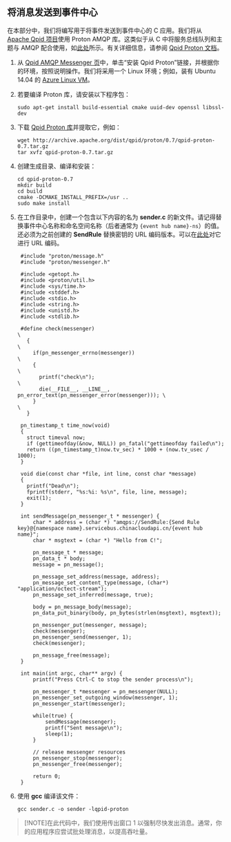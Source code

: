 ## 将消息发送到事件中心
在本部分中，我们将编写用于将事件发送到事件中心的 C 应用。我们将从 [Apache Qpid 项目](http://qpid.apache.org/)使用 Proton AMQP 库。这类似于从 C 中将服务总线队列和主题与 AMQP 配合使用，如[此处](https://code.msdn.microsoft.com/WindowsAzure/Using-Apache-Qpid-Proton-C-afd76504)所示。有关详细信息，请参阅 [Qpid Proton 文档](http://qpid.apache.org/proton/index.html)。

1. 从 [Qpid AMQP Messenger 页](http://qpid.apache.org/components/)中，单击“安装 Qpid Proton”链接，并根据你的环境，按照说明操作。我们将采用一个 Linux 环境；例如，装有 Ubuntu 14.04 的 [Azure Linux VM](../articles/virtual-machines/virtual-machines-linux-quick-create-cli.md)。

2. 若要编译 Proton 库，请安装以下程序包：

    ```
    sudo apt-get install build-essential cmake uuid-dev openssl libssl-dev
    ```

3. 下载 [Qpid Proton 库](http://qpid.apache.org/proton/index.html)并提取它，例如：

    ```
    wget http://archive.apache.org/dist/qpid/proton/0.7/qpid-proton-0.7.tar.gz
    tar xvfz qpid-proton-0.7.tar.gz
    ```

4. 创建生成目录、编译和安装：

    ```
    cd qpid-proton-0.7
    mkdir build
    cd build
    cmake -DCMAKE_INSTALL_PREFIX=/usr ..
    sudo make install
    ```

5. 在工作目录中，创建一个包含以下内容的名为 **sender.c** 的新文件。请记得替换事件中心名称和命名空间名称（后者通常为 `{event hub name}-ns`）的值。还必须为之前创建的 **SendRule** 替换密钥的 URL 编码版本。可以在[此处](http://www.w3schools.com/tags/ref_urlencode.asp)对它进行 URL 编码。

        #include "proton/message.h"
        #include "proton/messenger.h"
        
        #include <getopt.h>
        #include <proton/util.h>
        #include <sys/time.h>
        #include <stddef.h>
        #include <stdio.h>
        #include <string.h>
        #include <unistd.h>
        #include <stdlib.h>
        
        #define check(messenger)                                                     \
          {                                                                          \
            if(pn_messenger_errno(messenger))                                        \
            {                                                                        \
              printf("check\n");													 \
              die(__FILE__, __LINE__, pn_error_text(pn_messenger_error(messenger))); \
            }                                                                        \
          }  
        
        pn_timestamp_t time_now(void)
        {
          struct timeval now;
          if (gettimeofday(&now, NULL)) pn_fatal("gettimeofday failed\n");
          return ((pn_timestamp_t)now.tv_sec) * 1000 + (now.tv_usec / 1000);
        }  
        
        void die(const char *file, int line, const char *message)
        {
          printf("Dead\n");
          fprintf(stderr, "%s:%i: %s\n", file, line, message);
          exit(1);
        }
        
        int sendMessage(pn_messenger_t * messenger) {
            char * address = (char *) "amqps://SendRule:{Send Rule key}@{namespace name}.servicebus.chinacloudapi.cn/{event hub name}";
            char * msgtext = (char *) "Hello from C!";
        
            pn_message_t * message;
            pn_data_t * body;
            message = pn_message();
        
            pn_message_set_address(message, address);
            pn_message_set_content_type(message, (char*) "application/octect-stream");
            pn_message_set_inferred(message, true);
        
            body = pn_message_body(message);
            pn_data_put_binary(body, pn_bytes(strlen(msgtext), msgtext));
        
            pn_messenger_put(messenger, message);
            check(messenger);
            pn_messenger_send(messenger, 1);
            check(messenger);
        
            pn_message_free(message);
        }
        
        int main(int argc, char** argv) {
            printf("Press Ctrl-C to stop the sender process\n");
        
            pn_messenger_t *messenger = pn_messenger(NULL);
            pn_messenger_set_outgoing_window(messenger, 1);
            pn_messenger_start(messenger);
        
            while(true) {
                sendMessage(messenger);
                printf("Sent message\n");
                sleep(1);
            }
        
            // release messenger resources
            pn_messenger_stop(messenger);
            pn_messenger_free(messenger);
        
            return 0;
        }
        
6. 使用 **gcc** 编译该文件：

    ```
    gcc sender.c -o sender -lqpid-proton
    ```

> [!NOTE]在此代码中，我们使用传出窗口 1 以强制尽快发出消息。通常，你的应用程序应尝试批处理消息，以提高吞吐量。

<!---HONumber=Mooncake_0104_2016-->